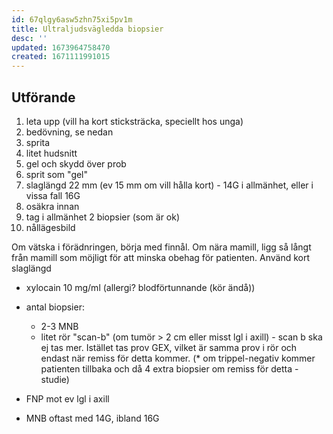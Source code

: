```yaml
---
id: 67qlgy6asw5zhn75xi5pv1m
title: Ultraljudsvägledda biopsier
desc: ''
updated: 1673964758470
created: 1671111991015
---
```


## Utförande

1. leta upp (vill ha kort sticksträcka, speciellt hos unga)
2. bedövning, se nedan
3. sprita
4. litet hudsnitt
5. gel och skydd över prob
6. sprit som "gel"
5. slaglängd 22 mm (ev 15 mm om vill hålla kort) - 14G i allmänhet, eller i vissa fall 16G
7. osäkra innan
8. tag i allmänhet 2 biopsier (som är ok)
9. nållägesbild  

Om vätska i förädnringen, börja med finnål.
Om nära mamill, ligg så långt från mamill som möjligt för att minska obehag för patienten. Använd kort slaglängd


- xylocain 10 mg/ml
  (allergi? blodförtunnande (kör ändå))
- antal biopsier:
  * 2-3 MNB
  * litet rör "scan-b" (om tumör > 2 cm eller misst lgl i axill) - scan b ska ej tas mer. Istället tas prov GEX, vilket är samma prov i rör och endast när remiss för detta kommer.
  (* om trippel-negativ kommer patienten tillbaka och då 4 extra biopsier om remiss för detta - studie) 
- FNP mot ev lgl i axill

- MNB oftast med 14G, ibland 16G

